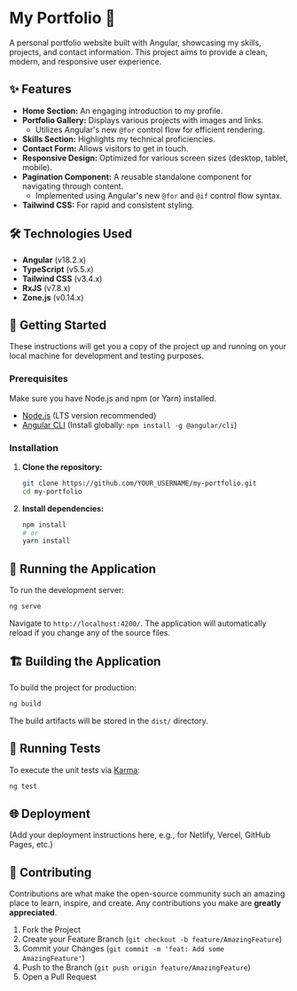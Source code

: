 # My Portfolio 🚀

A personal portfolio website built with Angular, showcasing my skills, projects, and contact information. This project aims to provide a clean, modern, and responsive user experience.

## ✨ Features

*   **Home Section:** An engaging introduction to my profile.
*   **Portfolio Gallery:** Displays various projects with images and links.
    *   Utilizes Angular's new `@for` control flow for efficient rendering.
*   **Skills Section:** Highlights my technical proficiencies.
*   **Contact Form:** Allows visitors to get in touch.
*   **Responsive Design:** Optimized for various screen sizes (desktop, tablet, mobile).
*   **Pagination Component:** A reusable standalone component for navigating through content.
    *   Implemented using Angular's new `@for` and `@if` control flow syntax.
*   **Tailwind CSS:** For rapid and consistent styling.

## 🛠️ Technologies Used

*   **Angular** (v18.2.x)
*   **TypeScript** (v5.5.x)
*   **Tailwind CSS** (v3.4.x)
*   **RxJS** (v7.8.x)
*   **Zone.js** (v0.14.x)

## 🚀 Getting Started

These instructions will get you a copy of the project up and running on your local machine for development and testing purposes.

### Prerequisites

Make sure you have Node.js and npm (or Yarn) installed.

*   [Node.js](https://nodejs.org/en/download/) (LTS version recommended)
*   [Angular CLI](https://angular.io/cli) (Install globally: `npm install -g @angular/cli`)

### Installation

1.  **Clone the repository:**
    ```bash
    git clone https://github.com/YOUR_USERNAME/my-portfolio.git
    cd my-portfolio
    ```
2.  **Install dependencies:**
    ```bash
    npm install
    # or
    yarn install
    ```

## 🏃 Running the Application

To run the development server:

```bash
ng serve
```

Navigate to `http://localhost:4200/`. The application will automatically reload if you change any of the source files.

## 🏗️ Building the Application

To build the project for production:

```bash
ng build
```

The build artifacts will be stored in the `dist/` directory.

## 🧪 Running Tests

To execute the unit tests via [Karma](https://karma-runner.github.io):

```bash
ng test
```

## 🌐 Deployment

(Add your deployment instructions here, e.g., for Netlify, Vercel, GitHub Pages, etc.)

## 🤝 Contributing

Contributions are what make the open-source community such an amazing place to learn, inspire, and create. Any contributions you make are **greatly appreciated**.

1.  Fork the Project
2.  Create your Feature Branch (`git checkout -b feature/AmazingFeature`)
3.  Commit your Changes (`git commit -m 'feat: Add some AmazingFeature'`)
4.  Push to the Branch (`git push origin feature/AmazingFeature`)
5.  Open a Pull Request




